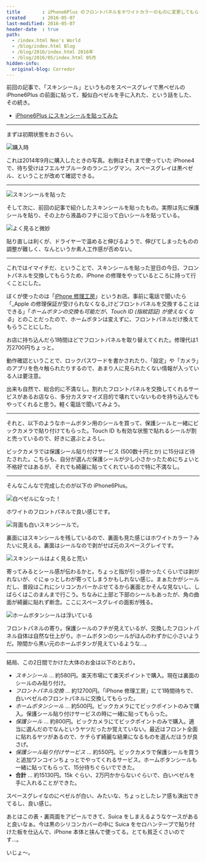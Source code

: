 ```yaml
---
title        : iPhone6Plus のフロントパネルをホワイトカラーのものに変更してもらった
created      : 2016-05-07
last-modified: 2016-05-07
header-date  : true
path:
  - /index.html Neo's World
  - /blog/index.html Blog
  - /blog/2016/index.html 2016年
  - /blog/2016/05/index.html 05月
hidden-info:
  original-blog: Corredor
---
```


前回の記事で、「スキンシール」というものをスペースグレイで黒ベゼルの iPhone6Plus の前面に貼って、擬似白ベゼルを手に入れた、という話をした、その続き。

- [iPhone6Plus にスキンシールを貼ってみた](06-01.html)

---

まずは初期状態をおさらい。

![購入時](07-01-01.jpg)

これは2014年9月に購入したときの写真。右側はそれまで使っていた iPhone4 で、待ち受けはフエルサブルータのランニングマン。スペースグレイは黒ベゼル、ということが改めて確認できる。

---

![スキンシールを貼った](07-01-02.jpg)

そして次に、前回の記事で紹介したスキンシールを貼ったもの。実際は先に保護シールを貼り、その上から液晶のフチに沿って白いシールを貼っている。

![よく見ると微妙](07-01-03.jpg)

貼り直しは利くが、ドライヤーで温めると伸びるようで、伸びてしまったものの調整が難しく、なんというか素人工作感が否めない。

---

これではイマイチだ、ということで、スキンシールを貼った翌日の今日、フロントパネルを交換してもらうため、iPhone の修理をやっているところに持って行くことにした。

ぼくが使ったのは「[iPhone 修理工房](http://u-phone.net/)」というお店。事前に電話で聞いたら「_Apple の修理保証が受けられなくなる_けどフロントパネルを交換することはできる」「_ホームボタンの交換も可能だが、Touch ID (指紋認証) が使えなくなる_」とのことだったので、ホームボタンは変えずに、フロントパネルだけ換えてもらうことにした。

お店に持ち込んだら1時間ほどでフロントパネルを取り替えてくれた。修理代は1万2700円ちょっと。

動作確認ということで、ロックパスワードを書かされたり、「設定」や「カメラ」のアプリを色々触られたりするので、あまり人に見られたくない情報が入っている人は要注意。

出来も自然で、総合的に不満なし。割れたフロントパネルを交換してくれるサービスがあるお店なら、多分カスタマイズ目的で壊れていないものを持ち込んでもやってくれると思う。軽く電話で聞いてみよう。

---

それと、以下のようなホームボタン用のシールを買って、保護シールと一緒にビックカメラで貼り付けてもらった。Touch ID も有効な状態で貼れるシールが割と売っているので、好きに選ぶとよろし。

ビックカメラでは保護シール貼り付けサービス (500数十円とか) に15分ほど待たされた。こちらも、自分が選んだ保護シールが少し小さかったためにちょいと不格好ではあるが、それでも綺麗に貼ってくれているので特に不満なし。

---

そんなこんなで完成したのが以下の iPhone6Plus。

![白ベゼルになった！](07-01-04.jpg)

ホワイトのフロントパネルで良い感じです。

![背面も白いスキンシールで。](07-01-05.jpg)

裏面にはスキンシールを残しているので、裏面も見た感じはホワイトカラー？みたいに見える。裏面はシールなので剥がせば元のスペースグレイです。

![スキンシールはよく見ると荒い](07-01-06.jpg)

寄ってみるとシール感が伝わるかと。ちょっと指が引っ掛かったくらいでは剥がれないが、ぐにゅっとしわが寄ってしまうかもしれない感じ。まぁたかがシールだし、普段はこれにシリコンカバーかぶせてるから裏面とかそんな見ないし、しばらくはこのまんまで行こう。ちなみに上部と下部のシールもあったが、角の曲面が綺麗に貼れず断念。ここにスペースグレイの面影が残る。

![ホームボタンシールは浮いている](07-01-07.jpg)

フロントパネルの寄り。保護シールのフチが見えているが、交換したフロントパネル自体は自然な仕上がり。ホームボタンのシールがほんのわずかに小さいようだ。隙間から黒い元のホームボタンが見えているような…。

---

結局、この2日間でかけた大体のお金は以下のとおり。

- _スキンシール_ … 約580円。楽天市場にて楽天ポイントで購入。現在は裏面のシールのみ貼り付け。
- _フロントパネル交換_ … 約12700円。「iPhone 修理工房」にて1時間待ちで、白いベゼルのフロントパネルに交換してもらった。
- _ホームボタンシール_ … 約500円。ビックカメラにてビックポイントのみで購入。保護シール貼り付けサービスの時に一緒に貼ってもらった。
- _保護シール_ … 約800円。ビックカメラにてビックポイントのみで購入。適当に選んだのでなんというヤツだったか覚えていない。最近はフロント全面に貼れるヤツがあるので、ケチらず綺麗な結果になるものを選んだほうが良さげ。
- _保護シール貼り付けサービス_ … 約550円。ビックカメラで保護シールを買うと追加ワンコインちょっとでやってくれるサービス。ホームボタンシールも一緒に貼ってもらって、15分待ちぐらいでできた。
- **合計** … 約15130円。15k ぐらい、2万円かからないぐらいで、白いベゼルを手に入れることができた。

スペースグレイなのにベゼルが白い、みたいな、ちょっとしたレア感も演出できてるし、良い感じ。

あとはこの表・裏両面をアピールできて、Suica をしまえるようなケースがあると良いなぁ。今は黒のシリコンカバーの中に Suica をセロハンテープで貼り付けた板を仕込んで、iPhone 本体と挟んで使ってる。とても貧乏くさいのです…。

いじょ～。
